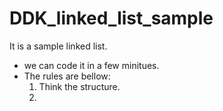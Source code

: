 # DDK_linked_list_sample
It is a sample linked list.

* we can code it in a few minitues.
* The rules are bellow:
  1. Think the structure.
  2.
  

